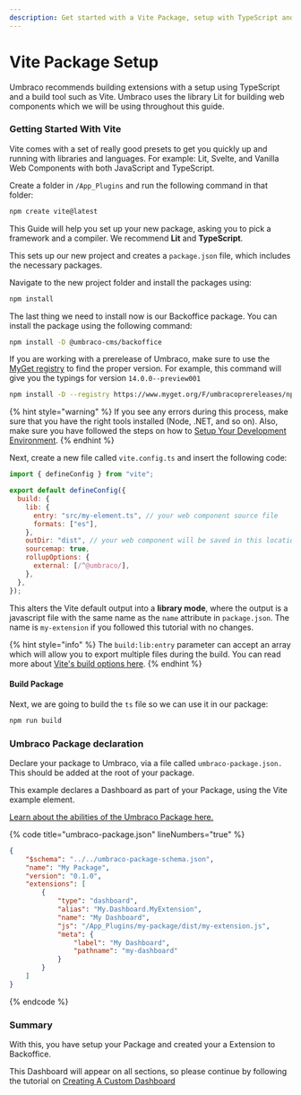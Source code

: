 ```yaml
---
description: Get started with a Vite Package, setup with TypeScript and Lit
---
```


# Vite Package Setup

Umbraco recommends building extensions with a setup using TypeScript and a build tool such as Vite. Umbraco uses the library Lit for building web components which we will be using throughout this guide.

### Getting Started With Vite

Vite comes with a set of really good presets to get you quickly up and running with libraries and languages. For example: Lit, Svelte, and Vanilla Web Components with both JavaScript and TypeScript.

Create a folder in `/App_Plugins` and run the following command in that folder:

```bash
npm create vite@latest
```

This Guide will help you set up your new package, asking you to pick a framework and a compiler. We recommend **Lit** and **TypeScript**.

This sets up our new project and creates a `package.json` file, which includes the necessary packages.

Navigate to the new project folder and install the packages using:

```bash
npm install
```

The last thing we need to install now is our Backoffice package. You can install the package using the following command:

```bash
npm install -D @umbraco-cms/backoffice
```

If you are working with a prerelease of Umbraco, make sure to use the [MyGet registry](https://www.myget.org/feed/umbracoprereleases/package/npm/@umbraco-cms/backoffice) to find the proper version. For example, this command will give you the typings for version `14.0.0--preview001`

```bash
npm install -D --registry https://www.myget.org/F/umbracoprereleases/npm @umbraco-cms/backoffice@14.0.0--preview001
```

{% hint style="warning" %}
If you see any errors during this process, make sure that you have the right tools installed (Node, .NET, and so on). Also, make sure you have followed the steps on how to [Setup Your Development Environment](./).
{% endhint %}

Next, create a new file called `vite.config.ts` and insert the following code:

```javascript
import { defineConfig } from "vite";

export default defineConfig({
  build: {
    lib: {
      entry: "src/my-element.ts", // your web component source file
      formats: ["es"],
    },
    outDir: "dist", // your web component will be saved in this location
    sourcemap: true,
    rollupOptions: {
      external: [/^@umbraco/],
    },
  },
});
```

This alters the Vite default output into a **library mode**, where the output is a javascript file with the same name as the `name` attribute in `package.json`. The name is `my-extension` if you followed this tutorial with no changes.

{% hint style="info" %}
The `build:lib:entry` parameter can accept an array which will allow you to export multiple files during the build. You can read more about [Vite's build options here](https://vitejs.dev/config/build-options.html#build-lib).
{% endhint %}

#### Build Package

Next, we are going to build the `ts` file so we can use it in our package:

```bash
npm run build
```

### Umbraco Package declaration

Declare your package to Umbraco, via a file called `umbraco-package.json.` This should be added at the root of your package.

This example declares a Dashboard as part of your Package, using the Vite example element.

[Learn about the abilities of the Umbraco Package here.](../package-manifest.md)

{% code title="umbraco-package.json" lineNumbers="true" %}
```json
{
	"$schema": "../../umbraco-package-schema.json",
	"name": "My Package",
	"version": "0.1.0",
	"extensions": [
		{
			"type": "dashboard",
			"alias": "My.Dashboard.MyExtension",
			"name": "My Dashboard",
			"js": "/App_Plugins/my-package/dist/my-extension.js",
			"meta": {
				"label": "My Dashboard",
				"pathname": "my-dashboard"
			}
		}
	]
}
```
{% endcode %}

### Summary

With this, you have setup your Package and created your a Extension to Backoffice.

This Dashboard will appear on all sections, so please continue by following the tutorial on [Creating A Custom Dashboard](../../tutorials/creating-a-custom-dashboard.md)
